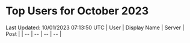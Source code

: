 # Top Users for October 2023
Last Updated: 10/01/2023 07:13:50 UTC
| User | Display Name | Server | Post |
| -- | -- | -- | -- |
